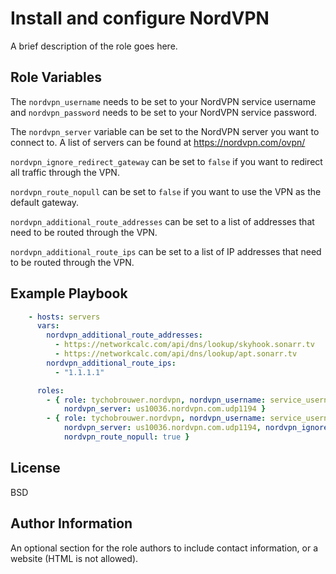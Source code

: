 Install and configure NordVPN
=========

A brief description of the role goes here.

Role Variables
--------------

The ```nordvpn_username``` needs to be set to your NordVPN service username and ```nordvpn_password``` needs to be set to your NordVPN service password.

The ```nordvpn_server``` variable can be set to the NordVPN server you want to connect to. A list of servers can be found at <https://nordvpn.com/ovpn/>

```nordvpn_ignore_redirect_gateway``` can be set to ```false``` if you want to redirect all traffic through the VPN.

```nordvpn_route_nopull``` can be set to ```false``` if you want to use the VPN as the default gateway.

```nordvpn_additional_route_addresses``` can be set to a list of addresses that need to be routed through the VPN.

```nordvpn_additional_route_ips``` can be set to a list of IP addresses that need to be routed through the VPN.

Example Playbook
----------------

```yaml
    - hosts: servers
      vars:
        nordvpn_additional_route_addresses:
          - https://networkcalc.com/api/dns/lookup/skyhook.sonarr.tv
          - https://networkcalc.com/api/dns/lookup/apt.sonarr.tv
        nordvpn_additional_route_ips:
          - "1.1.1.1"

      roles:
        - { role: tychobrouwer.nordvpn, nordvpn_username: service_username, nordvpn_password: service_password,
            nordvpn_server: us10036.nordvpn.com.udp1194 }
        - { role: tychobrouwer.nordvpn, nordvpn_username: service_username, nordvpn_password: service_password,
            nordvpn_server: us10036.nordvpn.com.udp1194, nordvpn_ignore_redirect_gateway: true,
            nordvpn_route_nopull: true }
```

License
-------

BSD

Author Information
------------------

An optional section for the role authors to include contact information, or a website (HTML is not allowed).
